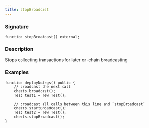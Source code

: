 ```yaml
---
title: stopBroadcast
---
```


### Signature

```solidity
function stopBroadcast() external;
```

### Description

Stops collecting transactions for later on-chain broadcasting.

### Examples

```solidity
function deployNoArgs() public {
    // broadcast the next call
    cheats.broadcast();
    Test test1 = new Test();

    // broadcast all calls between this line and `stopBroadcast`
    cheats.startBroadcast();
    Test test2 = new Test();
    cheats.stopBroadcast();
}
```
